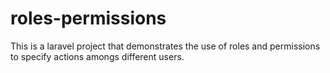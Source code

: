# roles-permissions
This is a laravel project that demonstrates the use of roles and permissions to specify actions amongs different users.
